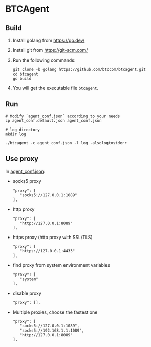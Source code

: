 # BTCAgent

## Build

1. Install golang from https://go.dev/

2. Install git from https://git-scm.com/

3. Run the following commands:
   ```
   git clone -b golang https://github.com/btccom/btcagent.git
   cd btcagent
   go build
   ```

4. You will get the executable file `btcagent`.

## Run

```
# Modify `agent_conf.json` according to your needs
cp agent_conf.default.json agent_conf.json

# log directory
mkdir log

./btcagent -c agent_conf.json -l log -alsologtostderr
```

## Use proxy

In [agent_conf.json](agent_conf.default.json):

* socks5 proxy
   ```
   "proxy": [
      "socks5://127.0.0.1:1089"
   ],
   ```
* http proxy
   ```
   "proxy": [
      "http://127.0.0.1:8089"
   ],
   ```
* https proxy (http proxy with SSL/TLS)
   ```
   "proxy": [
      "https://127.0.0.1:4433"
   ],
   ```
* find proxy from system environment variables
   ```
   "proxy": [
      "system"
   ],
   ```
* disable proxy
   ```
   "proxy": [],
   ```
* Multiple proxies, choose the fastest one
   ```
   "proxy": [
      "socks5://127.0.0.1:1089",
      "socks5://192.168.1.1:1089",
      "http://127.0.0.1:8089"
   ],
   ```
